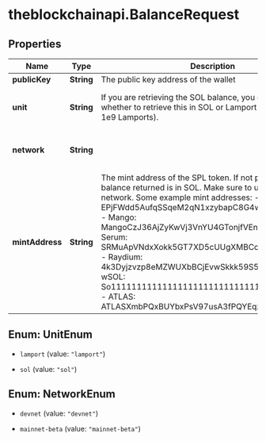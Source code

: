 # theblockchainapi.BalanceRequest

## Properties

Name | Type | Description | Notes
------------ | ------------- | ------------- | -------------
**publicKey** | **String** | The public key address of the wallet | 
**unit** | **String** | If you are retrieving the SOL balance, you can select whether to retrieve this in SOL or Lamport units (1 SOL &#x3D; 1e9 Lamports). | [optional] [default to &#39;lamport&#39;]
**network** | **String** |  | [optional] [default to &#39;devnet&#39;]
**mintAddress** | **String** | The mint address of the SPL token. If not provided, the balance returned is in SOL. Make sure to use the correct network.  Some example mint addresses: - USDC: EPjFWdd5AufqSSqeM2qN1xzybapC8G4wEGGkZwyTDt1v - Mango: MangoCzJ36AjZyKwVj3VnYU4GTonjfVEnJmvvWaxLac - Serum: SRMuApVNdxXokk5GT7XD5cUUgXMBCoAz2LHeuAoKWRt - Raydium: 4k3Dyjzvzp8eMZWUXbBCjEvwSkkk59S5iCNLY3QrkX6R - wSOL: So11111111111111111111111111111111111111112 - ATLAS: ATLASXmbPQxBUYbxPsV97usA3fPQYEqzQBUHgiFCUsXx | [optional] [default to &#39;null&#39;]



## Enum: UnitEnum


* `lamport` (value: `"lamport"`)

* `sol` (value: `"sol"`)





## Enum: NetworkEnum


* `devnet` (value: `"devnet"`)

* `mainnet-beta` (value: `"mainnet-beta"`)




